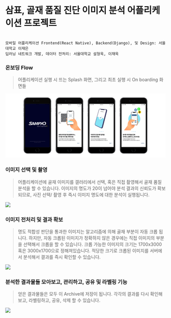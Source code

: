 # 삼표, 골재 품질 진단 이미지 분석 어플리케이션 프로젝트 

``` 

모바일 어플리케이션 Frontend(React Native), Backend(Django), 및 Design: 서울대학교 이재은 
딥러닝 네트워크 개발, 데이터 전처리: 서울대학교 설형욱, 이재욱

```


### 온보딩 Flow

> 어플리케이션 실행 시 뜨는 Splash 화면, 그리고 최초 실행 시 On boarding 화면들 

![](./README-images/starting.png)

### 이미지 선택 및 촬영 

> 어플리케이션에 골재 이미지를 갤러리에서 선택, 혹은 직접 촬영해서 골재 품질 분석을 할 수 있습니다. 
> 이미지의 명도가 20이 넘어야 분석 결과의 신뢰도가 확보되므로, 사진 선택/ 촬영 후 즉시 이미지 명도에 대한 분석이 실행됩니다. 

![](./README-images/image2.png)


### 이미지 전처리 및 결과 확보

> 명도 적합성 판단을 통과한 이미지는 알고리즘에 의해 골재 부분이 자동 크롭 됩니다. 하지만, 자동 크롭된 이미지가 정확하지 않은 경우에는
> 직접 이미지의 부분을 선택해서 크롭을 할 수 있습니다. 크롭 가능한 이미지의 크기는 1700x3000 혹은 3000x1700으로 정해져있습니다. 
> 적당한 크기로 크롭된 이미지를 서버에서 분석해서 결과를 즉시 확인할 수 있습니다. 

![](./README-images/image3.png)

### 분석한 결과물들 모아보고, 관리하고, 공유 및 라벨링 기능 

> 얻은 결과물들은 모두 이 Archive에 저장이 됩니다. 각각의 결과를 다시 확인해보고, 라벨링하고, 공유, 삭제 할 수 있습니다. 

![](./README-images/image4.png)

